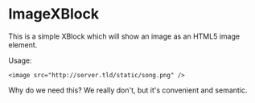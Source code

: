 ImageXBlock
===========

This is a simple XBlock which will show an image as an HTML5 image
element. 

Usage: 

    <image src="http://server.tld/static/song.png" />

Why do we need this? We really don't, but it's convenient and semantic. 